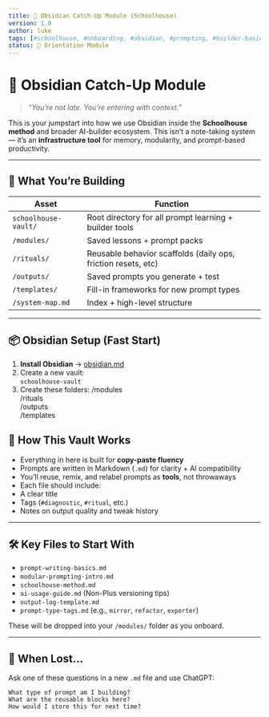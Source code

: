 ```yaml
---
title: 🧭 Obsidian Catch-Up Module (Schoolhouse)
version: 1.0
author: luke
tags: [#schoolhouse, #onboarding, #obsidian, #prompting, #builder-basics]
status: 📘 Orientation Module
---
```


# 🧭 Obsidian Catch-Up Module  
> *“You’re not late. You’re entering with context.”*

This is your jumpstart into how we use Obsidian inside the **Schoolhouse method** and broader AI-builder ecosystem. This isn’t a note-taking system — it’s an **infrastructure tool** for memory, modularity, and prompt-based productivity.

---

## 🧠 What You’re Building

| Asset | Function |
|-------|----------|
| `schoolhouse-vault/` | Root directory for all prompt learning + builder tools |
| `/modules/` | Saved lessons + prompt packs |
| `/rituals/` | Reusable behavior scaffolds (daily ops, friction resets, etc) |
| `/outputs/` | Saved prompts you generate + test |
| `/templates/` | Fill-in frameworks for new prompt types |
| `/system-map.md` | Index + high-level structure |

---

## 📦 Obsidian Setup (Fast Start)

1. **Install Obsidian** → [obsidian.md](https://obsidian.md)
2. Create a new vault:  
   `schoolhouse-vault`
3. Create these folders:
/modules  
/rituals  
/outputs  
/templates



## 🔁 How This Vault Works

- Everything in here is built for **copy-paste fluency**
- Prompts are written in Markdown (`.md`) for clarity + AI compatibility
- You’ll reuse, remix, and relabel prompts as **tools**, not throwaways
- Each file should include:
- A clear title
- Tags (`#diagnostic`, `#ritual`, etc.)
- Notes on output quality and tweak history

---

## 🛠 Key Files to Start With

- `prompt-writing-basics.md`  
- `modular-prompting-intro.md`  
- `schoolhouse-method.md`  
- `ai-usage-guide.md` (Non-Plus versioning tips)
- `output-log-template.md`  
- `prompt-type-tags.md` (e.g., `mirror`, `refactor`, `exporter`)

These will be dropped into your `/modules/` folder as you onboard.

---

## 📣 When Lost…

Ask one of these questions in a new `.md` file and use ChatGPT:
```prompt
What type of prompt am I building?
What are the reusable blocks here?
How would I store this for next time?

